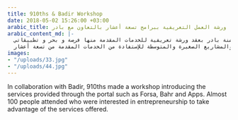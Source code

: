 ```yaml
---
title: 910ths & Badir Workshop
date: 2018-05-02 15:26:00 +03:00
arabic_title: ورشة العمل التعريفية ببرامج تسعة أعشار بالتعاون مع بادر
arabic_content_md: |-
  قامت تسعة أعشار بالتعاون مع حاضنة بادر بعقد ورشة تعريفية للخدمات المقدمة منها فرصة و بحر و تطبيقاتي
  وبلغ عدد الحضور مايقارب 100 شخص من المهتمين في ريادة الأعمال والمشاريع الصغيرة والمتوسطة للإستفادة من الخدمات المقدمة من تسعة أعشار.
images:
- "/uploads/33.jpg"
- "/uploads/44.jpg"
---
```


In collaboration with Badir, 910ths made a workshop introducing the services provided through the portal such as Forsa, Bahr and Apps. Almost 100 people attended who were interested in entrepreneurship to take advantage of the services offered. 